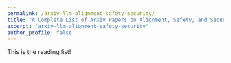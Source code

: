 ```yaml
---
permalink: /arxiv-llm-alignment-safety-security/
title: "A Complete List of ArXiv Papers on Alignment, Safety, and Security of Large Language Models (LLMs)"
excerpt: "arxiv-llm-alignment-safety-security"
author_profile: false
---
```




This is the reading list!
